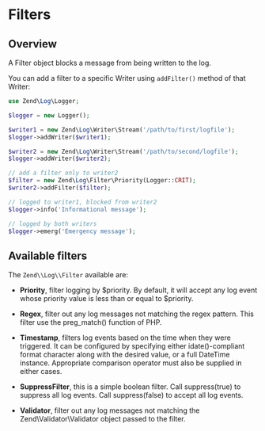 # Filters

## Overview

A Filter object blocks a message from being written to the log.

You can add a filter to a specific Writer using `addFilter()` method of that Writer:

```php
use Zend\Log\Logger;

$logger = new Logger();

$writer1 = new Zend\Log\Writer\Stream('/path/to/first/logfile');
$logger->addWriter($writer1);

$writer2 = new Zend\Log\Writer\Stream('/path/to/second/logfile');
$logger->addWriter($writer2);

// add a filter only to writer2
$filter = new Zend\Log\Filter\Priority(Logger::CRIT);
$writer2->addFilter($filter);

// logged to writer1, blocked from writer2
$logger->info('Informational message');

// logged by both writers
$logger->emerg('Emergency message');
```

## Available filters

The `Zend\\Log\\Filter` available are:

* **Priority**, filter logging by $priority. By default, it will accept any log event whose priority value is less
  than or equal to $priority.

* **Regex**, filter out any log messages not matching the regex pattern. This filter use the preg_match() function
  of PHP.

* **Timestamp**, filters log events based on the time when they were triggered. It can be configured by specifying
  either idate()-compliant format character along with the desired value, or a full DateTime instance. Appropriate
  comparison operator must also be supplied in either cases.

* **SuppressFilter**, this is a simple boolean filter. Call suppress(true) to suppress all log events. Call
  suppress(false) to accept all log events.

* **Validator**, filter out any log messages not matching the Zend\\Validator\\Validator object passed to the
  filter.
